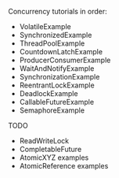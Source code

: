 Concurrency tutorials in order:
- VolatileExample
- SynchronizedExample
- ThreadPoolExample
- CountdownLatchExample
- ProducerConsumerExample
- WaitAndNotifyExample
- SynchronizationExample
- ReentrantLockExample
- DeadlockExample
- CallableFutureExample
- SemaphoreExample

TODO
- ReadWriteLock
- CompletableFuture
- AtomicXYZ examples
- AtomicReference examples
